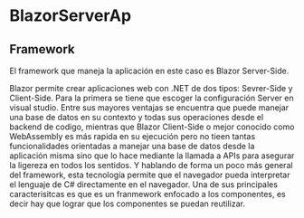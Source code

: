 # BlazorServerAp

<p>
  <h2>Framework</h2>
  El framework que maneja la aplicación en este caso es Blazor Server-Side. 
</p>
<p>
  Blazor permite crear aplicaciones web con .NET de dos tipos: Sevrer-Side y Client-Side. Para la primera se tiene que escoger la configuración Server en visual studio. Entre sus mayores ventajas se encuentra
que puede manejar una base de datos en su contexto y todas sus operaciones desde el backend de codigo, mientras que Blazor Client-Side o mejor conocido como WebAssembly es más rapida en su ejecución pero no tieen tantas funcionalidades
orientadas a manejar una base de datos desde la aplicación misma sino que lo hace mediante la llamada a APIs para asegurar la ligereza en todos los sentidos. Y hablando de forma un poco más general del framework, esta tecnología permite que
el navegador pueda interpretar el lenguaje de C# directamente en el navegador. Una de sus principales caracterisitcas es que es un franmework enfocado a los componentes, es decir hay que lograr que los componentes se 
puedan reutilizar.
</p>

# 
